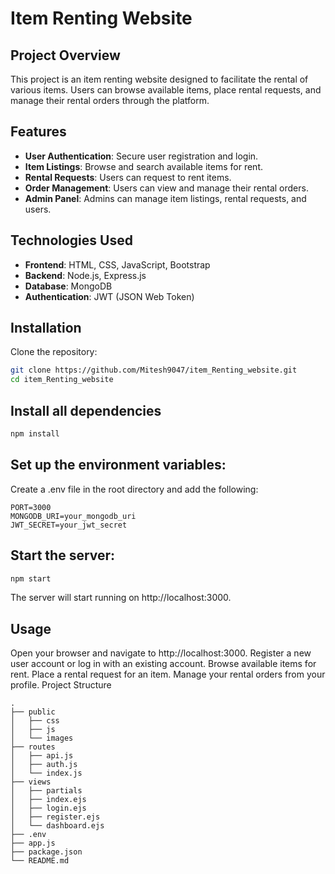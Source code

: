 # Item Renting Website

## Project Overview

This project is an item renting website designed to facilitate the rental of various items. Users can browse available items, place rental requests, and manage their rental orders through the platform.

## Features

- **User Authentication**: Secure user registration and login.
- **Item Listings**: Browse and search available items for rent.
- **Rental Requests**: Users can request to rent items.
- **Order Management**: Users can view and manage their rental orders.
- **Admin Panel**: Admins can manage item listings, rental requests, and users.

## Technologies Used

- **Frontend**: HTML, CSS, JavaScript, Bootstrap
- **Backend**: Node.js, Express.js
- **Database**: MongoDB
- **Authentication**: JWT (JSON Web Token)

## Installation

 Clone the repository:

   ```bash
   git clone https://github.com/Mitesh9047/item_Renting_website.git
   cd item_Renting_website
   ```


## Install all dependencies
```bash
npm install
```
## Set up the environment variables:
Create a .env file in the root directory and add the following:
```env
PORT=3000
MONGODB_URI=your_mongodb_uri
JWT_SECRET=your_jwt_secret
```
## Start the server:

```bash
npm start
```
The server will start running on http://localhost:3000.

## Usage
Open your browser and navigate to http://localhost:3000.
Register a new user account or log in with an existing account.
Browse available items for rent.
Place a rental request for an item.
Manage your rental orders from your profile.
Project Structure
```arduino
.
├── public
│   ├── css
│   ├── js
│   └── images
├── routes
│   ├── api.js
│   ├── auth.js
│   └── index.js
├── views
│   ├── partials
│   ├── index.ejs
│   ├── login.ejs
│   ├── register.ejs
│   └── dashboard.ejs
├── .env
├── app.js
├── package.json
└── README.md
```
